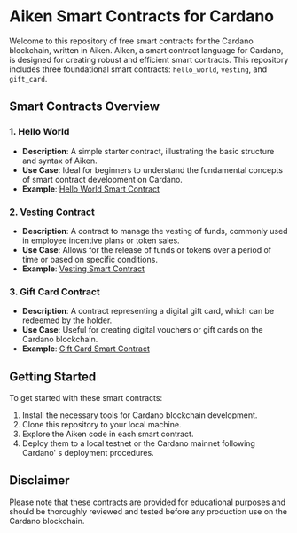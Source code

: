 # Aiken Smart Contracts for Cardano

Welcome to this repository of free smart contracts for the Cardano blockchain, written in Aiken. Aiken, a smart contract language for Cardano, is designed for creating robust and efficient smart contracts. This repository includes three foundational smart contracts: `hello_world`, `vesting`, and `gift_card`.

## Smart Contracts Overview

### 1. Hello World

- **Description**: A simple starter contract, illustrating the basic structure and syntax of Aiken.
- **Use Case**: Ideal for beginners to understand the fundamental concepts of smart contract development on Cardano.
- **Example**: [Hello World Smart Contract](https://aiken-lang.org/example--hello-world/basics)

### 2. Vesting Contract

- **Description**: A contract to manage the vesting of funds, commonly used in employee incentive plans or token sales.
- **Use Case**: Allows for the release of funds or tokens over a period of time or based on specific conditions.
- **Example**: [Vesting Smart Contract](https://aiken-lang.org/example--vesting)

### 3. Gift Card Contract

- **Description**: A contract representing a digital gift card, which can be redeemed by the holder.
- **Use Case**: Useful for creating digital vouchers or gift cards on the Cardano blockchain.
- **Example**: [Gift Card Smart Contract](https://aiken-lang.org/example--gift-card)

## Getting Started

To get started with these smart contracts:

1. Install the necessary tools for Cardano blockchain development.
2. Clone this repository to your local machine.
3. Explore the Aiken code in each smart contract.
4. Deploy them to a local testnet or the Cardano mainnet following Cardano' s deployment procedures.

## Disclaimer

Please note that these contracts are provided for educational purposes and should be thoroughly reviewed and tested before any production use on the Cardano blockchain.
